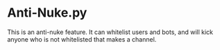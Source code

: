 # Anti-Nuke.py
This is an anti-nuke feature. It can whitelist users and bots, and will kick anyone who is not whitelisted that makes a channel.

